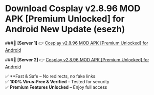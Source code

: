 # Download Cosplay v2.8.96 MOD APK [Premium Unlocked] for Android New Update (esezh)  



###🔹 **[Server 1]** 👉 [Cosplay v2.8.96 MOD APK [Premium Unlocked] for Android](https://apkcomod.com?title=Cosplay_v2.8.96_MOD_APK_[Premium_Unlocked]_for_Android) 

###🔹 **[Server 2]** 👉 [Cosplay v2.8.96 MOD APK [Premium Unlocked] for Android](https://apkcomod.com?title=Cosplay_v2.8.96_MOD_APK_[Premium_Unlocked]_for_Android)  

✅ **Fast & Safe – No redirects, no fake links  
✅ **100% Virus-Free & Verified** – Tested for security  
✅ **Premium Features Unlocked** – Enjoy full access  



